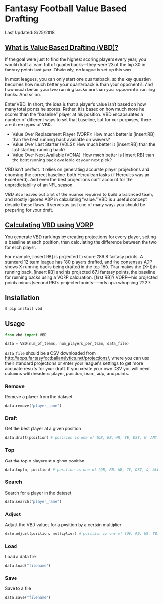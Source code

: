 # Fantasy Football Value Based Drafting
Last Updated: 8/25/2018

## [What is Value Based Drafting (VBD)?](https://www.fantasypros.com/2017/06/what-is-value-based-drafting/)
If the goal were just to find the highest scoring players every year, you would draft a team full of quarterbacks—they were 23 of the top 30 in fantasy points last year. Obviously, no league is set up this way.

In most leagues, you can only start one quarterback, so the key question becomes how much better your quarterback is than your opponent’s. And how much better your two running backs are than your opponent’s running backs. And so on.

Enter VBD. In short, the idea is that a player’s value isn’t based on how many total points he scores. Rather, it is based on how much more he scores than the “baseline” player at his position. VBD encapsulates a number of different ways to set that baseline, but for our purposes, there are three types of VBD:

* Value Over Replacement Player (VORP): How much better is [insert RB] than the best running back available on waivers?
* Value Over Last Starter (VOLS): How much better is [insert RB] than the last starting running back?  
* Value Over Next Available (VONA): How much better is [insert RB] than the best running back available at your next pick?

VBD isn’t perfect. It relies on generating accurate player projections and choosing the correct baseline, both Herculean tasks (if Hercules was an Excel nerd). And even the best projections can’t account for the unpredictability of an NFL season.

VBD also leaves out a lot of the nuance required to build a balanced team, and mostly ignores ADP in calculating “value.” VBD is a useful concept despite these flaws. It serves as just one of many ways you should be preparing for your draft.

## [Calculating VBD using VORP](https://www.fantasypros.com/2017/06/what-is-value-based-drafting/)
You generate VBD rankings by creating projections for every player, setting a baseline at each position, then calculating the difference between the two for each player.

For example, [insert RB] is projected to score 289.8 fantasy points. A standard 12 team league has 180 players drafted, and [the consensus ADP](https://www.fantasypros.com/nfl/adp/qb.php) shows X running backs being drafted in the top 180. That makes the (X+1)th running back, [insert RB] and his projected 67.1 fantasy points, the baseline for running backs using a VORP calculation. [first RB]’s VORP—his projected points minus [second RB]’s projected points—ends up a whopping 222.7.

## Installation 
```shell  
$ pip install vbd  
```

## Usage
```python  
from vbd import VBD

data = VBD(num_of_teams, num_players_per_team, data_file)
```
``` data_file ``` should be a CSV downloaded from http://apps.fantasyfootballanalytics.net/projections/, where you can use their standard projections or enter your league's settings to get more accurate results for your draft. If you create your own CSV you will need columns with headers: player, position, team, adp, and points.

### Remove
Remove a player from the dataset
```python
data.remove("player_name")
```

### Draft
Get the best player at a given position
```python
data.draft(position) # position is one of [QB, RB, WR, TE, DST, K, ANY]
```

### Top
Get the top n players at a given position
```python
data.top(n, position) # position is one of [QB, RB, WR, TE, DST, K, ALL]
```

### Search
Search for a player in the dataset
```python
data.search("player_name")
```

### Adjust
Adjust the VBD values for a position by a certain multiplier
```python
data.adjust(position, multiplier) # position is one of [QB, RB, WR, TE, DST, K]
```

### Load
Load a data file
```python
data.load("filename")
```

### Save
Save to a file
```python
data.save("filename")
```
